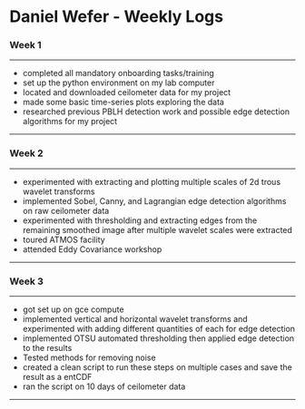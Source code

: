# Daniel Wefer - Weekly Logs

### Week 1

----------------------------------------------
 - completed all mandatory onboarding tasks/training
 - set up the python environment on my lab computer
 - located and downloaded ceilometer data for my project
 - made some basic time-series plots exploring the data
 - researched previous PBLH detection work and possible edge detection algorithms for my project
----------------------------------------------

### Week 2 

----------------------------------------------
 - experimented with extracting and plotting multiple scales of 2d trous wavelet transforms
 - implemented Sobel, Canny, and Lagrangian edge detection algorithms on raw ceilometer data
 - experimented with thresholding and extracting edges from the remaining smoothed image after multiple wavelet scales were extracted
 - toured ATMOS facility
 - attended Eddy Covariance workshop
----------------------------------------------

### Week 3

----------------------------------------------
 - got set up on gce compute
 - implemented vertical and horizontal wavelet transforms and experimented with adding different quantities of each for edge detection
 - implemented OTSU automated thresholding then applied edge detection to the results
 - Tested methods for removing noise
 - created a clean script to run these steps on multiple cases and save the result as a entCDF
 - ran the script on 10 days of ceilometer data
----------------------------------------------